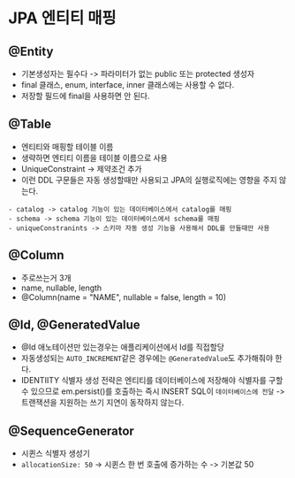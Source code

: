# JPA 엔티티 매핑

## @Entity
- 기본생성자는 필수다 -> 파라미터가 없는 public 또는 protected 생성자
- final 클래스, enum, interface, inner 클래스에는 사용할 수 없다.
- 저장할 필드에 final을 사용하면 안 된다.

## @Table
- 엔티티와 매핑할 테이블 이름
- 생략하면 엔티티 이름을 테이블 이름으로 사용
- UniqueConstraint -> 제약조건 추가
- 이런 DDL 구문들은 자동 생성할때만 사용되고 JPA의 실행로직에는 영향을 주지 않는다.

```
- catalog -> catalog 기능이 있는 데이터베이스에서 catalog를 매핑
- schema -> schema 기능이 있는 데이터베이스에서 schema를 매핑
- uniqueConstranints -> 스키마 자동 생성 기능을 사용해서 DDL를 만들때만 사용
```

## @Column
- 주로쓰는거 3개
- name, nullable, length
- @Column(name = "NAME", nullable = false, length = 10) 

## @Id, @GeneratedValue
- @Id 애노테이션만 있는경우는 애플리케이션에서 Id를 직접할당
- 자동생성되는 `AUTO_INCREMENT`같은 경우에는 `@GeneratedValue`도 추가해줘야 한다.
- IDENTIITY 식별자 생성 전략은 엔티티를 데이터베이스에 저장해야 식별자를 구할 수 있으므로 em.persist()를 호출하는 즉시 INSERT SQL이 `데이터베이스에 전달` -> 트랜잭션을 지원하는 쓰기 지연이 동작하지 않는다.

## @SequenceGenerator
- 시퀸스 식별자 생성기
- `allocationSize: 50` -> 시퀸스 한 번 호출에 증가하는 수 -> 기본값 50

